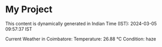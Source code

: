 # My Project

This content is dynamically generated in Indian Time (IST): 2024-03-05 09:57:37 IST


Current Weather in Coimbatore:
Temperature: 26.88 °C
Condition: haze

